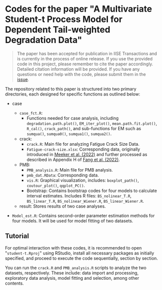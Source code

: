 # Codes for the paper "A Multivariate Student-t Process Model for Dependent Tail-weighted Degradation Data"

> The paper has been accepted for publication in IISE Transactions and is currently in the process of online release. If you use the provided code in this project, please remember to cite the paper accordingly. Detailed citation information will be provided. If you have any questions or need help with the code, please submit them in the [issue](https://github.com/liangliangzhuang/multi-student-t-code/issues).


The repository related to this paper is structured into two primary directories, each designed for specific functions as outlined below:


- case
  - `case_fct.R`:
    - Functions needed for case analysis, including `degradation.path.plot()`, `EM_iter_plot()`, `mean.path.fit.plot()`, `R_cal()`, `crack_path()`, and sub-functions for EM such as `sumqua()`, `sumqua0()`, `sumqua1()`, `sumqua2()`.
  - crack: 
    - `crack.R`: Main file for analyzing Fatigue Crack Size Data.
    - `Fatigue-crack-size.xlsx`: Corresponding data, originally introduced in [Meeker et al. (2022)](https://www.wiley.com/en-us/Statistical+Methods+for+Reliability+Data%2C+2nd+Edition-p-9781118115459) and further processed as described in Appendix H of [Fang et al. (2022)](https://www.sciencedirect.com/science/article/abs/pii/S0377221721008985).
  - PMB:
    - `PMB_analysis.R`: Main file for PMB analysis.
    - `pmb_dat.RData`: Corresponding data.
    - `vis.R`: Graphical visualization, includes: `boxplot_path()`, `coutour_plot()`, `qqplot_PC()`.
    - Bootstrap: Contains bootstrap codes for four models to calculate interval estimates. Includes R files: `BS_nolinear_T.R`, `BS_linear_T.R`, `BS_nolinear_Wiener.R`, `BS_linear_Wiener.R`.
  - result: Stores results of two case analyses.

- `Model_est.R`: Contains second-order parameter estimation methods for four models. It will be used for model fitting of two datasets.


## Tutorial

For optimal interaction with these codes, it is recommended to open "`student-t.Rproj`" using RStudio, install all necessary packages as initially specified, and proceed to execute the code sequentially, section by section.

You can run the `crack.R` and `PMB_analysis.R` scripts to analyze the two datasets, respectively. These include: data import and processing, exploratory data analysis, model fitting and selection, among other contents.




